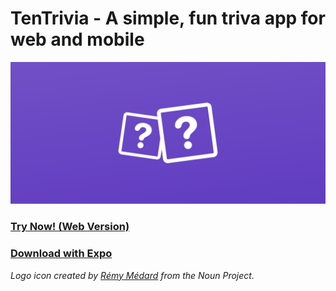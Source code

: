 # TenTrivia - A simple, fun triva app for web and mobile

![](/cover.png)

### [Try Now! (Web Version)](https://tentrivia.netlify.com/)
### [Download with Expo](https://exp.host/@jaydenwindle/tentrivia)


*Logo icon created by [Rémy Médard](https://thenounproject.com/catalarem) from the Noun Project.*
